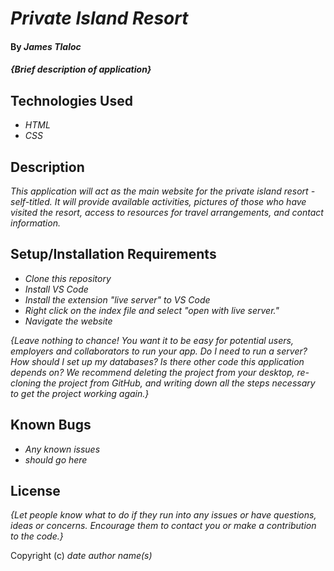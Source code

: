 # _Private Island Resort_

#### By _**James Tlaloc**_

#### _{Brief description of application}_

## Technologies Used

- _HTML_
- _CSS_

## Description

_This application will act as the main website for the private island resort - self-titled. It will provide available activities, pictures of those who have visited the resort, access to resources for travel arrangements, and contact information._

## Setup/Installation Requirements

- _Clone this repository_
- _Install VS Code_
- _Install the extension "live server" to VS Code_
- _Right click on the index file and select "open with live server."_
- _Navigate the website_

_{Leave nothing to chance! You want it to be easy for potential users, employers and collaborators to run your app. Do I need to run a server? How should I set up my databases? Is there other code this application depends on? We recommend deleting the project from your desktop, re-cloning the project from GitHub, and writing down all the steps necessary to get the project working again.}_

## Known Bugs

- _Any known issues_
- _should go here_

## License

_{Let people know what to do if they run into any issues or have questions, ideas or concerns. Encourage them to contact you or make a contribution to the code.}_

Copyright (c) _date_ _author name(s)_

